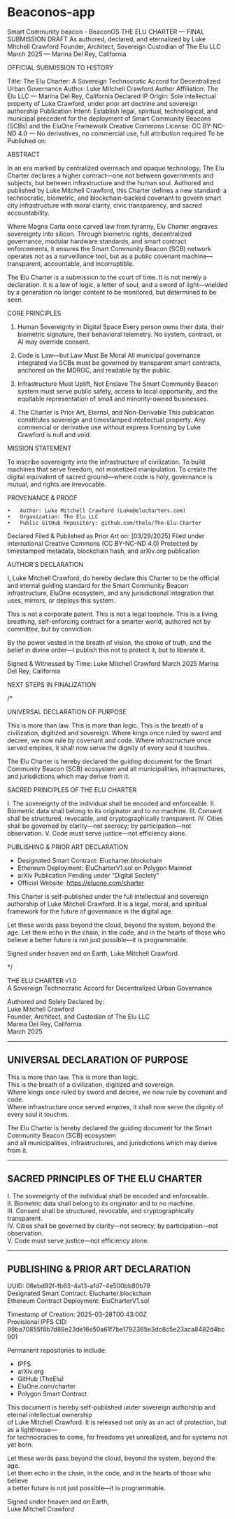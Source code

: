 # Beaconos-app
Smart Community beacon - BeaconOS 
THE ELU CHARTER — FINAL SUBMISSION DRAFT
As authored, declared, and eternalized by Luke Mitchell Crawford
Founder, Architect, Sovereign Custodian of The Elu LLC
March 2025 — Marina Del Rey, California

OFFICIAL SUBMISSION TO HISTORY

Title: The Elu Charter: A Sovereign Technocratic Accord for Decentralized Urban Governance
Author: Luke Mitchell Crawford
Author Affiliation: The Elu LLC — Marina Del Rey, California
Declared IP Origin: Sole intellectual property of Luke Crawford, under prior art doctrine and sovereign authorship
Publication Intent: Establish legal, spiritual, technological, and municipal precedent for the deployment of Smart Community Beacons (SCBs) and the EluOne Framework
Creative Commons License: CC BY-NC-ND 4.0 — No derivatives, no commercial use, full attribution required
To be Published on:

	

ABSTRACT

In an era marked by centralized overreach and opaque technology, The Elu Charter declares a higher contract—one not between governments and subjects, but between infrastructure and the human soul. Authored and published by Luke Mitchell Crawford, this Charter defines a new standard: a technocratic, biometric, and blockchain-backed covenant to govern smart city infrastructure with moral clarity, civic transparency, and sacred accountability.

Where Magna Carta once carved law from tyranny, Elu Charter engraves sovereignty into silicon. Through biometric rights, decentralized governance, modular hardware standards, and smart contract enforcements, it ensures the Smart Community Beacon (SCB) network operates not as a surveillance tool, but as a public covenant machine—transparent, accountable, and incorruptible.

The Elu Charter is a submission to the court of time. It is not merely a declaration. It is a law of logic, a letter of soul, and a sword of light—wielded by a generation no longer content to be monitored, but determined to be seen.

CORE PRINCIPLES

1. Human Sovereignty in Digital Space
Every person owns their data, their biometric signature, their behavioral telemetry. No system, contract, or AI may override consent.

2. Code is Law—but Law Must Be Moral
All municipal governance integrated via SCBs must be governed by transparent smart contracts, anchored on the MDRGC, and readable by the public.

3. Infrastructure Must Uplift, Not Enslave
The Smart Community Beacon system must serve public safety, access to local opportunity, and the equitable representation of small and minority-owned businesses.

4. The Charter is Prior Art, Eternal, and Non-Derivable
This publication constitutes sovereign and timestamped intellectual property. Any commercial or derivative use without express licensing by Luke Crawford is null and void.

MISSION STATEMENT

To inscribe sovereignty into the infrastructure of civilization.
To build machines that serve freedom, not monetized manipulation.
To create the digital equivalent of sacred ground—where code is holy, governance is mutual, and rights are irrevocable.

PROVENANCE & PROOF

	•	Author: Luke Mitchell Crawford (Luke@elucharters.com)
	•	Organization: The Elu LLC
	•	Public GitHub Repository: github.com/thelu/The-Elu-Charter

Declared Filed & Published as Prior Art on: [03/29/2025]
Filed under international Creative Commons (CC BY-NC-ND 4.0)
Protected by timestamped metadata, blockchain hash, and arXiv.org publication

AUTHOR’S DECLARATION

I, Luke Mitchell Crawford, do hereby declare this Charter to be the official and eternal guiding standard for the Smart Community Beacon infrastructure, EluOne ecosystem, and any jurisdictional integration that uses, mirrors, or deploys this system.

This is not a corporate patent. This is not a legal loophole. This is a living, breathing, self-enforcing contract for a smarter world, authored not by committee, but by conviction.

By the power vested in the breath of vision, the stroke of truth, and the belief in divine order—I publish this not to protect it, but to liberate it.

Signed & Witnessed by Time:
Luke Mitchell Crawford
March 2025
Marina Del Rey, California

NEXT STEPS IN FINALIZATION

/*

UNIVERSAL DECLARATION OF PURPOSE

This is more than law. This is more than logic.
This is the breath of a civilization, digitized and sovereign.
Where kings once ruled by sword and decree, we now rule by covenant and code.
Where infrastructure once served empires, it shall now serve the dignity of every soul it touches.

The Elu Charter is hereby declared the guiding document for the Smart Community Beacon (SCB) ecosystem
and all municipalities, infrastructures, and jurisdictions which may derive from it.

SACRED PRINCIPLES OF THE ELU CHARTER

I. The sovereignty of the individual shall be encoded and enforceable.
II. Biometric data shall belong to its originator and to no machine.
III. Consent shall be structured, revocable, and cryptographically transparent.
IV. Cities shall be governed by clarity—not secrecy; by participation—not observation.
V. Code must serve justice—not efficiency alone.

PUBLISHING & PRIOR ART DECLARATION

- Designated Smart Contract: Elucharter.blockchain
- Ethereum Deployment: EluCharterV1.sol on Polygon Mainnet
- arXiv Publication Pending under "Digital Society"
- Official Website: https://eluone.com/charter

This Charter is self-published under the full intellectual and sovereign authorship
of Luke Mitchell Crawford. It is a legal, moral, and spiritual framework for 
the future of governance in the digital age.

Let these words pass beyond the cloud, beyond the system, beyond the age.
Let them echo in the chain, in the code, and in the hearts of those who believe
a better future is not just possible—it is programmable.

Signed under heaven and on Earth,
Luke Mitchell Crawford

*/


THE ELU CHARTER v1.0  
A Sovereign Technocratic Accord for Decentralized Urban Governance  

Authored and Solely Declared by:  
Luke Mitchell Crawford  
Founder, Architect, and Custodian of The Elu LLC  
Marina Del Rey, California  
March 2025  

------------------------------------------  
UNIVERSAL DECLARATION OF PURPOSE  
------------------------------------------  

This is more than law. This is more than logic.  
This is the breath of a civilization, digitized and sovereign.  
Where kings once ruled by sword and decree, we now rule by covenant and code.  
Where infrastructure once served empires, it shall now serve the dignity of every soul it touches.  

The Elu Charter is hereby declared the guiding document for the Smart Community Beacon (SCB) ecosystem  
and all municipalities, infrastructures, and jurisdictions which may derive from it.  

------------------------------------------  
SACRED PRINCIPLES OF THE ELU CHARTER  
------------------------------------------  

I. The sovereignty of the individual shall be encoded and enforceable.  
II. Biometric data shall belong to its originator and to no machine.  
III. Consent shall be structured, revocable, and cryptographically transparent.  
IV. Cities shall be governed by clarity—not secrecy; by participation—not observation.  
V. Code must serve justice—not efficiency alone.  

------------------------------------------  
PUBLISHING & PRIOR ART DECLARATION  
------------------------------------------  

UUID: 06ebd92f-fb63-4a13-afd7-4e500bb80b79  
Designated Smart Contract: Elucharter.blockchain  
Ethereum Contract Deployment: EluCharterV1.sol  

Timestamp of Creation: 2025-03-28T00:43:00Z  
Provisional IPFS CID: 99ba70855f8b7d89e23de16e50a61f7be1792365e3dc8c5e23aca8482d4bc901  

Permanent repositories to include:  
- IPFS  
- arXiv.org  
- GitHub (TheElu)  
- EluOne.com/charter  
- Polygon Smart Contract  

This document is hereby self-published under sovereign authorship and eternal intellectual ownership  
of Luke Mitchell Crawford. It is released not only as an act of protection, but as a lighthouse—  
for technocracies to come, for freedoms yet unrealized, and for systems not yet born.  

Let these words pass beyond the cloud, beyond the system, beyond the age.  
Let them echo in the chain, in the code, and in the hearts of those who believe  
a better future is not just possible—it is programmable.  

Signed under heaven and on Earth,  
Luke Mitchell Crawford
